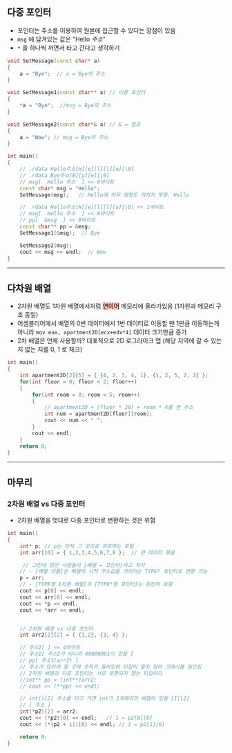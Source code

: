 ## 다중 포인터
- 포인터는 주소를 이용하여 원본에 접근할 수 있다는 장점이 있음
- `msg` 에 담겨있는 값은 "Hello *주소*"
- `*` 을 하나씩 까면서 타고 간다고 생각하기
```cpp
void SetMessage(const char* a)
{
	a = "Bye";  // a = Bye의 주소
}

void SetMessage1(const char** a) // 이중 포인터
{
	*a = "Bye";  //msg = Bye의 주소
}

void SetMessage2(const char*& a) // & = 참조
{
	a = "Wow"; // msg = Bye의 주소
}

int main()
{
	// .rdata Hello주소[H][e][l][l][o][\0]
	// .rdata Bye주소[B][y][e][\0]
	// msg[  Hello 주소  ] << 8바이트
	const char* msg = "Hello";
	SetMessage(msg);   // Hello에 아무 영향도 끼치지 못함. Hello

	// .rdata Hello주소[H][e][l][l][o][\0] << 1바이트
	// msg[  Hello 주소  ] << 8바이트
	// pp[  &msg  ] << 8바이트
	const char** pp = &msg;
	SetMessage1(&msg);  // Bye

	SetMessage2(msg);
	cout << msg << endl;  // Wow
}
```

***

## 다차원 배열
- 2차원 배열도 1차원 배열에서처럼  <mark style="background: #FF898996;">연이어</mark> 메모리에 올라가있음 (1차원과 메모리 구조 동일)
- 어셈블리어에서 배열의 0번 데이터에서 1번 데이터로 이동할 땐 1만큼 이동하는게 아니라 `mov eax, apartment2D[ecx+edx*4]` 데이터 크기만큼 증가
- 2차 배열은 언제 사용할까? 대표적으로 2D 로그라이크 맵 (해당 지역에 갈 수 있는지 없는 지를 0, 1 로 체크)
```cpp
int main()
{
	int apartment2D[2][5] = { {4, 2, 3, 4, 1}, {1, 2, 5, 2, 2} };
	for(int floor = 0; floor < 2; floor++)
	{
		for(int room = 0; room < 5; room++)
		{
			// apartment2D + (floor * 20) + room * 4를 한 주소
			int num = apartment2D[floor][room];
			cout << num << " ";
		}
		cout << endl;
	}
	return 0;
}
```

***

## 마무리
### 2차원 배열 vs 다중 포인터
- 2차원 배열을 멋대로 다중 포인터로 변환하는 것은 위험
```cpp
int main()
{
	int* p;	// p는 단지 그 곳으로 워프하는 포탈
	int arr[10] = { 1,2,3,4,5,6,7,8 };	// 큰 데이터 묶음

	 // 그런데 많은 사람들이 [배열 = 포인터]라고 착각
	// - [배열 이름]은 배열의 시작 주소값을 가리키는 TYPE* 포인터로 변환 가능
	p = arr;
	// - [TYPE형 1차원 배열]과 [TYPE*형 포인터]는 완전히 호환
	cout << p[0] << endl;
	cout << arr[0] << endl;
	cout << *p << endl;
	cout << *arr << endl;


	// 2차원 배열 vs 다중 포인터
	int arr2[2][2] = { {1,2}, {3, 4} };

	// 주소2[ ] << 4바이트
	// 주소1[ 주소2가 아니라 00000001이 있음 ]
	// pp[ 주소1(arr2) ]
	// 주소가 있어야 할 곳에 숫자가 들어있어 타입이 맞지 않아 크래시를 일으킴
	// 2차원 배열과 다중 포인터는 서로 호환되지 않는 타입이다
	//int** pp = (int**)arr2; 
	// cout << (**pp) << endl;

	// int()[2] 주소를 타고 가면 int가 2개짜리인 배열이 있음 [1][2]
	// [ 주소 ]
	int(*p2)[2] = arr2;
	cout << (*p2)[0] << endl;	// 1 = p2[0][0]
	cout << (*(p2 + 1))[0] << endl;	// 3 = p2[1][0]

	return 0;
}
```


